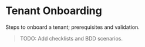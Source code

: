 # Tenant Onboarding

Steps to onboard a tenant; prerequisites and validation.

> TODO: Add checklists and BDD scenarios.
